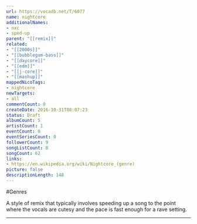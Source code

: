 ```yaml
---
url: https://vocadb.net/T/6077
name: nightcore
additionalNames: 
- nxc
- sped-up
parent: "[[remix]]"
related:
- "[[2000s]]"
- "[[bubblegum-bass]]"
- "[[daycore]]"
- "[[edm]]"
- "[[j-core]]"
- "[[mashup]]"
mappedNicoTags:
- nightcore
newTargets:
- all
commentCount: 0
createDate: 2016-10-31T08:07:23
status: Draft
albumCount: 5
artistCount: 1
eventCount: 0
eventSeriesCount: 0
followerCount: 9
songListCount: 0
songCount: 62
links: 
- https://en.wikipedia.org/wiki/Nightcore_(genre)
picture: false
descriptionLength: 148
---
```


#Genres

A style of remix that typically involves speeding up a song to the point where the vocals are cutesy and the pace is fast enough for a rave setting.

---

